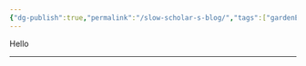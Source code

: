 ```yaml
---
{"dg-publish":true,"permalink":"/slow-scholar-s-blog/","tags":["gardenEntry"]}
---
```


Hello

---


